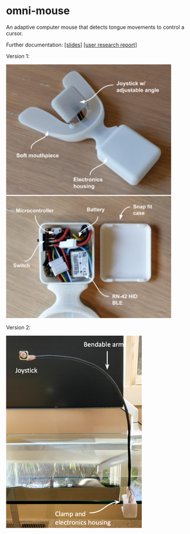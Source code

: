 # omni-mouse
An adaptive computer mouse that detects tongue movements to control a cursor.


Further documentation: [[slides]](https://docs.google.com/presentation/d/1gqfWp77rRQ_fnIK2S10crAoqV5gvX4WOMWYWn-EFgvU/edit?usp=sharing) [[user research report]](https://docs.google.com/document/d/1HK3PQHsJ8Ys6pttRrG1V9VscqA7xPYf28z5V0fU0UI0/edit?usp=sharing)

Version 1:

<img src="v1/images/mouthpiece.png" width = "450"> <img src="v1/images/electronics_housing.png" width = "450">

Version 2:

<img src="v2/images/omni_v2.png" width = "370">
